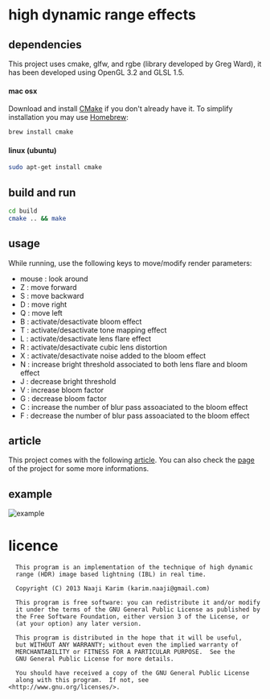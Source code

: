 high dynamic range effects
==========================

dependencies
------------

This project uses cmake, glfw, and rgbe (library developed by Greg Ward), it has been developed using OpenGL 3.2 and GLSL 1.5.

#### mac osx

Download and install [CMake](http://www.cmake.org/cmake/resources/software.html)
if you don't already have it. 
To simplify installation you may use [Homebrew](http://brew.sh):

```bash
brew install cmake
```

#### linux (ubuntu)

```bash
sudo apt-get install cmake
```

build and run
-------------

```bash
cd build
cmake .. && make
```

usage
-----

While running, use the following keys to move/modify render parameters:

* mouse : look around
* Z : move forward
* S : move backward
* D : move right
* Q : move left
* B : activate/desactivate bloom effect
* T : activate/desactivate tone mapping effect
* L : activate/desactivate lens flare effect
* R : activate/desactivate cubic lens distortion
* X : activate/desactivate noise added to the bloom effect
* N : increase bright threshold associated to both lens flare and bloom effect
* J : decrease bright threshold
* V : increase bloom factor
* G : decrease bloom factor
* C : increase the number of blur pass assoaciated to the bloom effect
* F : decrease the number of blur pass assoaciated to the bloom effect

article 
-------

This project comes with the following [article](http://www.karim.naaji.fr/documents/naaji13-hdreffects.pdf). You can also check the [page](http://www.karim.naaji.fr/projects/hdreffects) of the project for some more informations.

example
--------

![example](http://www.karim.naaji.fr/images/lensflare-bloom.png)

licence
======= 

      This program is an implementation of the technique of high dynamic 
      range (HDR) image based lightning (IBL) in real time. 
      
      Copyright (C) 2013 Naaji Karim (karim.naaji@gmail.com)
      
      This program is free software: you can redistribute it and/or modify
      it under the terms of the GNU General Public License as published by
      the Free Software Foundation, either version 3 of the License, or
      (at your option) any later version.
      
      This program is distributed in the hope that it will be useful,
      but WITHOUT ANY WARRANTY; without even the implied warranty of
      MERCHANTABILITY or FITNESS FOR A PARTICULAR PURPOSE.  See the
      GNU General Public License for more details.
      
      You should have received a copy of the GNU General Public License
      along with this program.  If not, see <http://www.gnu.org/licenses/>.
